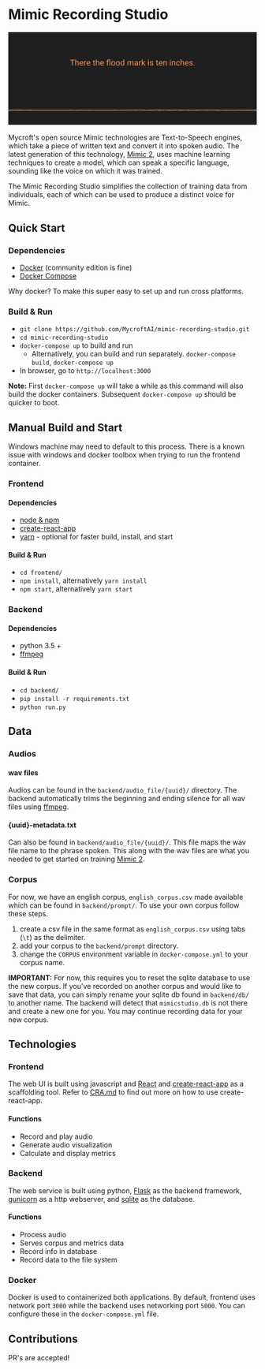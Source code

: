 # Mimic Recording Studio

![demo](demo.gif)

Mycroft's open source Mimic technologies are Text-to-Speech engines, which take a piece of written text and convert it into spoken audio. The latest generation of this technology, [Mimic 2](https://github.com/MycroftAI/mimic2), uses machine learning techniques to create a model, which can speak a specific language, sounding like the voice on which it was trained.

The Mimic Recording Studio simplifies the collection of training data from individuals, each of which can be used to produce a distinct voice for Mimic.

## Quick Start

### Dependencies

* [Docker](https://docs.docker.com/) (community edition is fine)
* [Docker Compose](https://docs.docker.com/compose/install/)

Why docker? To make this super easy to set up and run cross platforms.

### Build & Run

* `git clone https://github.com/MycroftAI/mimic-recording-studio.git`
* `cd mimic-recording-studio`
* `docker-compose up` to build and run
  * Alternatively, you can build and run separately. `docker-compose build`, `docker-compose up`
* In browser, go to `http://localhost:3000`

**Note:**
First `docker-compose up` will take a while as this command will also build the docker containers. Subsequent `docker-compose up` should be quicker to boot.

## Manual Build and Start

Windows machine may need to default to this process. There is a known issue with windows and docker toolbox when trying to run the frontend container.

### Frontend

#### Dependencies

* [node & npm](https://nodejs.org/en/)
* [create-react-app](https://github.com/facebook/create-react-app)
* [yarn](https://yarnpkg.com/en/) - optional for faster build, install, and start

#### Build & Run

* `cd frontend/`
* `npm install`, alternatively `yarn install`
* `npm start`, alternatively `yarn start`

### Backend

#### Dependencies

* python 3.5 +
* [ffmpeg](https://www.ffmpeg.org/)

#### Build & Run

* `cd backend/`
* `pip install -r requirements.txt`
* `python run.py`

## Data

### Audios

#### wav files

Audios can be found in the `backend/audio_file/{uuid}/` directory. The backend automatically trims the beginning and ending silence for all wav files using [ffmpeg](https://www.ffmpeg.org/).

#### {uuid}-metadata.txt

Can also be found in `backend/audio_file/{uuid}/`. This file maps the wav file name to the phrase spoken. This along with the wav files are what you needed to get started on training [Mimic 2](https://github.com/MycroftAI/mimic2).

### Corpus

For now, we have an english corpus, `english_corpus.csv` made available which can be found in `backend/prompt/`. To use your own corpus follow these steps.

1. create a csv file in the same format as `english_corpus.csv` using tabs (`\t`) as the delimiter.
2. add your corpus to the `backend/prompt` directory.
3. change the `CORPUS` environment variable in `docker-compose.yml` to your corpus name.

**IMPORTANT:**
For now, this requires you to reset the sqlite database to use the new corpus. If you've recorded on another corpus and would like to save that data, you can simply rename your sqlite db found in `backend/db/` to another name. The backend will detect that `mimicstudio.db` is not there and create a new one for you. You may continue recording data for your new corpus.

## Technologies

### Frontend

The web UI is built using javascript and [React](https://reactjs.org/) and [create-react-app](https://github.com/facebook/create-react-app) as a scaffolding tool. Refer to [CRA.md](/frontend/CRA.md) to find out more on how to use create-react-app.

#### Functions

* Record and play audio
* Generate audio visualization
* Calculate and display metrics

### Backend

The web service is built using python, [Flask](http://flask.pocoo.org/) as the backend framework, [gunicorn](https://gunicorn.org/) as a http webserver, and [sqlite](https://www.sqlite.org/index.html) as the database.

#### Functions

* Process audio
* Serves corpus and metrics data
* Record info in database
* Record data to the file system

### Docker

Docker is used to containerized both applications. By default, frontend uses network port `3000` while the backend uses networking port `5000`. You can configure these in the `docker-compose.yml` file.

## Contributions

PR's are accepted!
